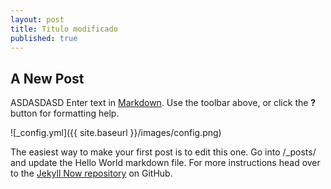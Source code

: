 ```yaml
---
layout: post
title: Titulo modificado
published: true
---
```

## A New Post

ASDASDASD
Enter text in [Markdown](http://daringfireball.net/projects/markdown/). Use the toolbar above, or click the **?** button for formatting help.

![_config.yml]({{ site.baseurl }}/images/config.png)

The easiest way to make your first post is to edit this one. Go into /_posts/ and update the Hello World markdown file. For more instructions head over to the [Jekyll Now repository](https://github.com/barryclark/jekyll-now) on GitHub.
